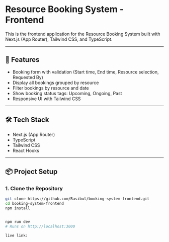 # Resource Booking System - Frontend

This is the frontend application for the Resource Booking System built with Next.js (App Router), Tailwind CSS, and TypeScript.

---

## 🚀 Features

- Booking form with validation (Start time, End time, Resource selection, Requested By)
- Display all bookings grouped by resource
- Filter bookings by resource and date
- Show booking status tags: Upcoming, Ongoing, Past
- Responsive UI with Tailwind CSS


---

## 🛠️ Tech Stack

- Next.js (App Router)  
- TypeScript  
- Tailwind CSS  
- React Hooks  

---

## 📦 Project Setup

### 1. Clone the Repository

```bash
git clone https://github.com/Rasibul/booking-system-frontend.git
cd booking-system-frontend
npm install


npm run dev
# Runs on http://localhost:3000 

live link: 
